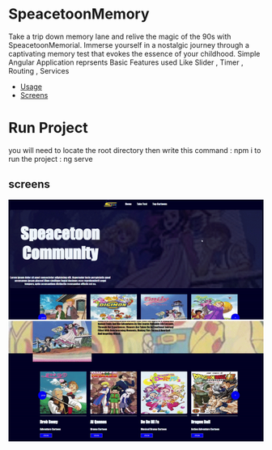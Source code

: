 # SpeacetoonMemory
Take a trip down memory lane and relive the magic of the 90s with SpeacetoonMemorial. Immerse yourself in a nostalgic journey through a captivating memory test that evokes the essence of your childhood.
Simple Angular Application reprsents Basic Features used Like Slider , Timer , Routing , Services

- <a href="#usage">Usage </a>
- <a href="#screens">Screens </a>

# Run Project <a name="usage"></a>

you will need to locate the root directory then write this command : npm i 
to run the project : ng serve 

## screens
<p align="center" id="screens">
  <img src="./src/assets/images/ezgif.com-video-to-gif.gif" alt="Alt Text">

  <img src="./src/assets/images/ezgif.com-video-to-gif (1).gif" alt="Alt Text">
  
</p>
